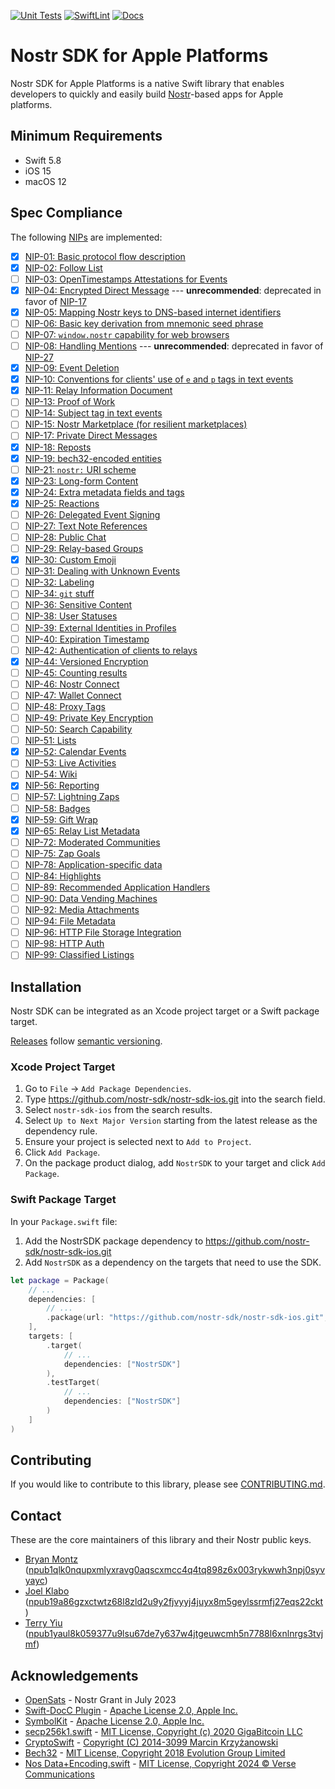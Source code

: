 [![Unit Tests](https://github.com/nostr-sdk/nostr-sdk-ios/actions/workflows/unit.yml/badge.svg)](https://github.com/nostr-sdk/nostr-sdk-ios/actions/workflows/unit.yml) [![SwiftLint](https://github.com/nostr-sdk/nostr-sdk-ios/actions/workflows/swiftlint.yml/badge.svg)](https://github.com/nostr-sdk/nostr-sdk-ios/actions/workflows/swiftlint.yml) [![Docs](https://github.com/nostr-sdk/nostr-sdk-ios/actions/workflows/docs.yml/badge.svg)](https://github.com/nostr-sdk/nostr-sdk-ios/actions/workflows/docs.yml)

# Nostr SDK for Apple Platforms

Nostr SDK for Apple Platforms is a native Swift library that enables developers to quickly and easily build [Nostr](https://github.com/nostr-protocol/nostr)-based apps for Apple platforms.

## Minimum Requirements

- Swift 5.8
- iOS 15
- macOS 12

## Spec Compliance

The following [NIPs](https://github.com/nostr-protocol/nips) are implemented:

- [x] [NIP-01: Basic protocol flow description](https://github.com/nostr-protocol/nips/blob/master/01.md)
- [x] [NIP-02: Follow List](https://github.com/nostr-protocol/nips/blob/master/02.md)
- [ ] [NIP-03: OpenTimestamps Attestations for Events](https://github.com/nostr-protocol/nips/blob/master/03.md)
- [x] [NIP-04: Encrypted Direct Message](https://github.com/nostr-protocol/nips/blob/master/04.md) --- **unrecommended**: deprecated in favor of [NIP-17](https://github.com/nostr-protocol/nips/blob/master/17.md)
- [x] [NIP-05: Mapping Nostr keys to DNS-based internet identifiers](https://github.com/nostr-protocol/nips/blob/master/05.md)
- [ ] [NIP-06: Basic key derivation from mnemonic seed phrase](https://github.com/nostr-protocol/nips/blob/master/06.md)
- [ ] [NIP-07: `window.nostr` capability for web browsers](https://github.com/nostr-protocol/nips/blob/master/07.md)
- [ ] [NIP-08: Handling Mentions](https://github.com/nostr-protocol/nips/blob/master/08.md) --- **unrecommended**: deprecated in favor of [NIP-27](https://github.com/nostr-protocol/nips/blob/master/27.md)
- [x] [NIP-09: Event Deletion](https://github.com/nostr-protocol/nips/blob/master/09.md)
- [x] [NIP-10: Conventions for clients' use of `e` and `p` tags in text events](https://github.com/nostr-protocol/nips/blob/master/10.md)
- [x] [NIP-11: Relay Information Document](https://github.com/nostr-protocol/nips/blob/master/11.md)
- [ ] [NIP-13: Proof of Work](https://github.com/nostr-protocol/nips/blob/master/13.md)
- [ ] [NIP-14: Subject tag in text events](https://github.com/nostr-protocol/nips/blob/master/14.md)
- [ ] [NIP-15: Nostr Marketplace (for resilient marketplaces)](https://github.com/nostr-protocol/nips/blob/master/15.md)
- [ ] [NIP-17: Private Direct Messages](https://github.com/nostr-protocol/nips/blob/master/17.md)
- [x] [NIP-18: Reposts](https://github.com/nostr-protocol/nips/blob/master/18.md)
- [x] [NIP-19: bech32-encoded entities](https://github.com/nostr-protocol/nips/blob/master/19.md)
- [ ] [NIP-21: `nostr:` URI scheme](https://github.com/nostr-protocol/nips/blob/master/21.md)
- [x] [NIP-23: Long-form Content](https://github.com/nostr-protocol/nips/blob/master/23.md)
- [x] [NIP-24: Extra metadata fields and tags](https://github.com/nostr-protocol/nips/blob/master/24.md)
- [x] [NIP-25: Reactions](https://github.com/nostr-protocol/nips/blob/master/25.md)
- [ ] [NIP-26: Delegated Event Signing](https://github.com/nostr-protocol/nips/blob/master/26.md)
- [ ] [NIP-27: Text Note References](https://github.com/nostr-protocol/nips/blob/master/27.md)
- [ ] [NIP-28: Public Chat](https://github.com/nostr-protocol/nips/blob/master/28.md)
- [ ] [NIP-29: Relay-based Groups](https://github.com/nostr-protocol/nips/blob/master/29.md)
- [x] [NIP-30: Custom Emoji](https://github.com/nostr-protocol/nips/blob/master/30.md)
- [ ] [NIP-31: Dealing with Unknown Events](https://github.com/nostr-protocol/nips/blob/master/31.md)
- [ ] [NIP-32: Labeling](https://github.com/nostr-protocol/nips/blob/master/32.md)
- [ ] [NIP-34: `git` stuff](https://github.com/nostr-protocol/nips/blob/master/34.md)
- [ ] [NIP-36: Sensitive Content](https://github.com/nostr-protocol/nips/blob/master/36.md)
- [ ] [NIP-38: User Statuses](https://github.com/nostr-protocol/nips/blob/master/38.md)
- [ ] [NIP-39: External Identities in Profiles](https://github.com/nostr-protocol/nips/blob/master/39.md)
- [ ] [NIP-40: Expiration Timestamp](https://github.com/nostr-protocol/nips/blob/master/40.md)
- [ ] [NIP-42: Authentication of clients to relays](https://github.com/nostr-protocol/nips/blob/master/42.md)
- [x] [NIP-44: Versioned Encryption](https://github.com/nostr-protocol/nips/blob/master/44.md)
- [ ] [NIP-45: Counting results](https://github.com/nostr-protocol/nips/blob/master/45.md)
- [ ] [NIP-46: Nostr Connect](https://github.com/nostr-protocol/nips/blob/master/46.md)
- [ ] [NIP-47: Wallet Connect](https://github.com/nostr-protocol/nips/blob/master/47.md)
- [ ] [NIP-48: Proxy Tags](https://github.com/nostr-protocol/nips/blob/master/48.md)
- [ ] [NIP-49: Private Key Encryption](https://github.com/nostr-protocol/nips/blob/master/49.md)
- [ ] [NIP-50: Search Capability](https://github.com/nostr-protocol/nips/blob/master/50.md)
- [ ] [NIP-51: Lists](https://github.com/nostr-protocol/nips/blob/master/51.md)
- [x] [NIP-52: Calendar Events](https://github.com/nostr-protocol/nips/blob/master/52.md)
- [ ] [NIP-53: Live Activities](https://github.com/nostr-protocol/nips/blob/master/53.md)
- [ ] [NIP-54: Wiki](https://github.com/nostr-protocol/nips/blob/master/54.md)
- [x] [NIP-56: Reporting](https://github.com/nostr-protocol/nips/blob/master/56.md)
- [ ] [NIP-57: Lightning Zaps](https://github.com/nostr-protocol/nips/blob/master/57.md)
- [ ] [NIP-58: Badges](https://github.com/nostr-protocol/nips/blob/master/58.md)
- [x] [NIP-59: Gift Wrap](https://github.com/nostr-protocol/nips/blob/master/59.md)
- [x] [NIP-65: Relay List Metadata](https://github.com/nostr-protocol/nips/blob/master/65.md)
- [ ] [NIP-72: Moderated Communities](https://github.com/nostr-protocol/nips/blob/master/72.md)
- [ ] [NIP-75: Zap Goals](https://github.com/nostr-protocol/nips/blob/master/75.md)
- [ ] [NIP-78: Application-specific data](https://github.com/nostr-protocol/nips/blob/master/78.md)
- [ ] [NIP-84: Highlights](https://github.com/nostr-protocol/nips/blob/master/84.md)
- [ ] [NIP-89: Recommended Application Handlers](https://github.com/nostr-protocol/nips/blob/master/89.md)
- [ ] [NIP-90: Data Vending Machines](https://github.com/nostr-protocol/nips/blob/master/90.md)
- [ ] [NIP-92: Media Attachments](https://github.com/nostr-protocol/nips/blob/master/92.md)
- [ ] [NIP-94: File Metadata](https://github.com/nostr-protocol/nips/blob/master/94.md)
- [ ] [NIP-96: HTTP File Storage Integration](https://github.com/nostr-protocol/nips/blob/master/96.md)
- [ ] [NIP-98: HTTP Auth](https://github.com/nostr-protocol/nips/blob/master/98.md)
- [ ] [NIP-99: Classified Listings](https://github.com/nostr-protocol/nips/blob/master/99.md)

## Installation

Nostr SDK can be integrated as an Xcode project target or a Swift package target.

[Releases](https://github.com/nostr-sdk/nostr-sdk-ios/releases) follow [semantic versioning](https://semver.org/).

### Xcode Project Target

1. Go to `File` -> `Add Package Dependencies`.
2. Type https://github.com/nostr-sdk/nostr-sdk-ios.git into the search field.
3. Select `nostr-sdk-ios` from the search results.
4. Select `Up to Next Major Version` starting from the latest release as the dependency rule.
5. Ensure your project is selected next to `Add to Project`.
6. Click `Add Package`.
7. On the package product dialog, add `NostrSDK` to your target and click `Add Package`.

### Swift Package Target

In your `Package.swift` file:
1. Add the NostrSDK package dependency to https://github.com/nostr-sdk/nostr-sdk-ios.git
2. Add `NostrSDK` as a dependency on the targets that need to use the SDK.

```swift
let package = Package(
	// ...
    dependencies: [
        // ...
        .package(url: "https://github.com/nostr-sdk/nostr-sdk-ios.git", .upToNextMajor(from: "0.1.0"))
    ],
    targets: [
        .target(
            // ...
            dependencies: ["NostrSDK"]
        ),
        .testTarget(
            // ...
            dependencies: ["NostrSDK"]
        )
    ]
)
```

## Contributing

If you would like to contribute to this library, please see [CONTRIBUTING.md](CONTRIBUTING.md).

## Contact

These are the core maintainers of this library and their Nostr public keys.

- [Bryan Montz](https://github.com/bryanmontz) ([npub1qlk0nqupxmlyxravg0aqscxmcc4q4tq898z6x003rykwwh3npj0syvyayc](https://njump.me/npub1qlk0nqupxmlyxravg0aqscxmcc4q4tq898z6x003rykwwh3npj0syvyayc))
- [Joel Klabo](https://github.com/joelklabo) ([npub19a86gzxctwtz68l8zld2u9y2fjvyyj4juyx8m5geylssrmfj27eqs22ckt](https://njump.me/npub19a86gzxctwtz68l8zld2u9y2fjvyyj4juyx8m5geylssrmfj27eqs22ckt))
- [Terry Yiu](https://github.com/tyiu) ([npub1yaul8k059377u9lsu67de7y637w4jtgeuwcmh5n7788l6xnlnrgs3tvjmf](https://njump.me/npub1yaul8k059377u9lsu67de7y637w4jtgeuwcmh5n7788l6xnlnrgs3tvjmf))

## Acknowledgements

- [OpenSats](https://opensats.org/blog/nostr-grants-july-2023) - Nostr Grant in July 2023
- [Swift-DocC Plugin](https://github.com/apple/swift-docc-plugin) - [Apache License 2.0, Apple Inc.](https://github.com/apple/swift-docc-plugin/blob/main/LICENSE.txt)
- [SymbolKit](https://github.com/apple/swift-docc-symbolkit) - [Apache License 2.0, Apple Inc.](https://github.com/apple/swift-docc-symbolkit/blob/main/LICENSE.txt)
- [secp256k1.swift](https://github.com/GigaBitcoin/secp256k1.swift) - [MIT License, Copyright (c) 2020 GigaBitcoin LLC](https://github.com/GigaBitcoin/secp256k1.swift/blob/main/LICENSE)
- [CryptoSwift](https://github.com/krzyzanowskim/CryptoSwift) - [Copyright (C) 2014-3099 Marcin Krzyżanowski](https://github.com/krzyzanowskim/CryptoSwift/blob/main/LICENSE)
- [Bech32](https://github.com/0xDEADP00L/Bech32/blob/master/Sources/Bech32.swift) - [MIT License, Copyright 2018 Evolution Group Limited](https://github.com/0xDEADP00L/Bech32/blob/master/LICENSE)
- [Nos Data+Encoding.swift](https://github.com/planetary-social/nos/blob/main/Nos/Extensions/Data%2BEncoding.swift) - [MIT License, Copyright 2024 © Verse Communications](https://njump.me/note1q39598qkdc093sdq4enudjf0dall76s7n779k07nutgd9r2zt6vq96l8c2)
